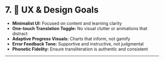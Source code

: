 # 7. 🎨 UX & Design Goals

- **Minimalist UI:** Focused on content and learning clarity  
- **One-touch Translation Toggle:** No visual clutter or animations that distract  
- **Adaptive Progress Visuals:** Charts that inform, not gamify  
- **Error Feedback Tone:** Supportive and instructive, not judgmental  
- **Phonetic Fidelity:** Ensure transliteration is authentic and consistent  

---
